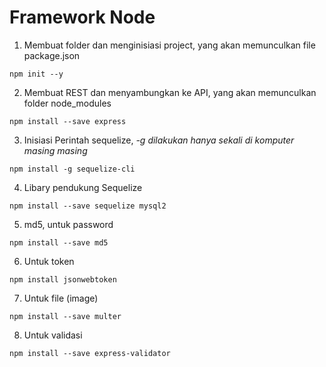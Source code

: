 # Framework Node

1. Membuat folder dan menginisiasi project, yang akan memunculkan file package.json
```
npm init --y
```

2. Membuat REST dan menyambungkan ke API, yang akan memunculkan folder node_modules
```
npm install --save express
```

3. Inisiasi Perintah sequelize, <i>-g dilakukan hanya sekali di komputer masing masing</i>
```
npm install -g sequelize-cli
```

4. Libary pendukung Sequelize
```
npm install --save sequelize mysql2
```

5. md5, untuk password
```
npm install --save md5
```

6. Untuk token
```
npm install jsonwebtoken
```

7. Untuk file (image)
```
npm install --save multer
```

8. Untuk validasi
```
npm install --save express-validator
```
